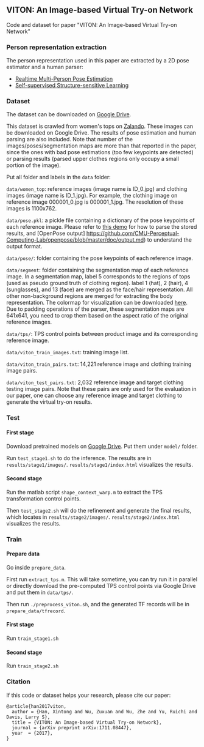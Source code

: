 ## VITON: An Image-based Virtual Try-on Network
Code and dataset for paper "VITON: An Image-based Virtual Try-on Network"

### Person representation extraction
The person representation used in this paper are extracted by a 2D pose estimator and a human parser:
* [Realtime Multi-Person Pose Estimation](https://github.com/ZheC/Realtime_Multi-Person_Pose_Estimation)
* [Self-supervised Structure-sensitive Learning](https://github.com/Engineering-Course/LIP_SSL)

### Dataset

The dataset can be downloaded on [Google Drive](https://drive.google.com/drive/folders/1-RIcmjQKTqsf3PZsoHT4hivNngx_3386?usp=sharing).

This dataset is crawled from women's tops on [Zalando](https://www.zalando.co.uk/womens-clothing-tops/). These images can be downloaded on Google Drive. The results of pose estimation and human parsing are also included. Note that number of the images/poses/segmentation maps are more than that reported in the paper, since the ones with bad pose estimations (too few keypoints are detected) or parsing results (parsed upper clothes regions only occupy a small portion of the image).

Put all folder and labels in the ```data``` folder:

```data/women_top```: reference images (image name is ID_0.jpg) and clothing images (image name is ID_1.jpg). For example, the clothing image on reference image 000001_0.jpg is 000001_1.jpg. The resolution of these images is 1100x762.

```data/pose.pkl```: a pickle file containing a dictionary of the pose keypoints of each reference image. Please refer to [this demo](https://github.com/ZheC/Realtime_Multi-Person_Pose_Estimation/blob/master/testing/python/demo.ipynb) for how to parse the stored results, and [OpenPose output] https://github.com/CMU-Perceptual-Computing-Lab/openpose/blob/master/doc/output.md) to understand the output format.

```data/pose/```: folder containing the pose keypoints of each reference image.

```data/segment```: folder containing the segmentation map of each reference image. In a segmentation map, label 5 corresponds to the regions of tops (used as pseudo ground truth of clothing region). label 1 (hat), 2 (hair), 4 (sunglasses), and 13 (face) are merged as the face/hair representation. All other non-background regions are merged for extracting the body representation. The colormap for visualization can be downloaded [here](https://github.com/Engineering-Course/LIP_SSL/blob/master/human_colormap.mat). Due to padding operations of the parser, these segmentation maps are 641x641, you need to crop them based on the aspect ratio of the original reference images.

```data/tps/```: TPS control points between product image and its corresponding reference image.

```data/viton_train_images.txt```: training image list.

```data/viton_train_pairs.txt```: 14,221 reference image and clothing training image pairs.

```data/viton_test_pairs.txt```: 2,032 reference image and target clothing testing image pairs. Note that these pairs are only used for the evaluation in our paper, one can choose any reference image and target clothing to generate the virtual try-on results.

### Test

#### First stage
Download pretrained models on [Google Drive](https://drive.google.com/drive/folders/1qFU4KmvnEr4CwEFXQZS_6Ebw5dPJAE21?usp=sharing). Put them under ```model/``` folder.

Run ```test_stage1.sh``` to do the inference.
The results are in ```results/stage1/images/```. ```results/stage1/index.html``` visualizes the results.

#### Second stage

Run the matlab script ```shape_context_warp.m``` to extract the TPS transformation control points.

Then ```test_stage2.sh``` will do the refinement and generate the final results, which locates in ```results/stage2/images/```. ```results/stage2/index.html``` visualizes the results.


### Train

#### Prepare data
Go inside ```prepare_data```. 

First run ```extract_tps.m```. This will take sometime, you can try run it in parallel or directly download the pre-computed TPS control points via Google Drive and put them in ```data/tps/```.

Then run ```./preprocess_viton.sh```, and the generated TF records will be in ```prepare_data/tfrecord```.


#### First stage
Run ```train_stage1.sh```

#### Second stage
Run ```train_stage2.sh```


<!---
### Todo list
- [x] Code of testing the first stage.
- [x] Data preparation code.
- [x] Code of training the first stage.
- [x] Shape context matching and warping.
- [x] Code of testing the second stage.
- [x] Code of training the second stage.
-->

### Citation

If this code or dataset helps your research, please cite our paper:

    @article{han2017viton,
      author = {Han, Xintong and Wu, Zuxuan and Wu, Zhe and Yu, Ruichi and Davis, Larry S},
      title = {VITON: An Image-based Virtual Try-on Network},
      journal = {arXiv preprint arXiv:1711.08447},
      year  = {2017},
    }
